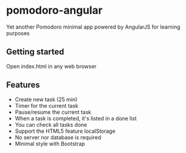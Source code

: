 # pomodoro-angular
Yet another Pomodoro minimal app powered by AngularJS for learning purposes

## Getting started
Open index.html in any web browser


## Features
- Create new task (25 min)
- Timer for the current task
- Pause/resume the current task
- When a task is completed, it's listed in a done list
- You can check all tasks done
- Support the HTML5 feature localStorage
- No server nor database is required
- Minimal style with Bootstrap
